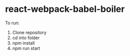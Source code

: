 # react-webpack-babel-boiler

To run: 

1. Clone repository
2. cd into folder
3. npm install
4. npm run start
